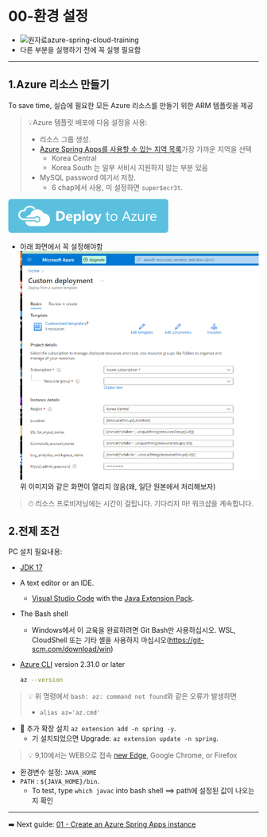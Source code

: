 # 00-환경 설정
- ![원자료azure-spring-cloud-training](https://github.com/microsoft/azure-spring-cloud-training)
- 다른 부분을 실행하기 전에 꼭 실행 필요함
---

## 1.Azure 리소스 만들기
To save time, 실습에 필요한 모든 Azure 리소스를 만들기 위한 ARM 템플릿을 제공

> 💡Azure 템플릿 배포에 다음 설정을 사용:
>
> * 리소스 그룹 생성.
> * [Azure Spring Apps를 사용할 수 있는 지역 목록](https://azure.microsoft.com/global-infrastructure/services/?products=spring-apps&regions=all)가장 가까운 지역을 선택
>    * Korea Central
>    * Korea South 는 일부 서비시 지원하지 않는 부분 있음
> * MySQL password 여기서 저장.
>   * 6 chap에서 사용, 미 설정하면 `super$ecr3t`.

[![Deploy to Azure](images/0-deploybutton.svg)](https://portal.azure.com/#create/Microsoft.Template?WT.mc_id=azurespringcloud-github-judubois)
- 아래 화면에서 꼭 설정해야함
  ![](images/0-10-확인.png)
  위 이미지와 같은 화면이 열리지 않음(왜,  일단 원본에서 처리해보자)
>⏱ 리소스 프로비저닝에는 시간이 걸립니다. 기다리지 마! 워크샵을 계속합니다.

## 2.전제 조건

PC 설치 필요내용:

* [JDK 17](https://docs.microsoft.com/java/openjdk/download?WT.mc_id=azurespringcloud-github-judubois#openjdk-17)
* A text editor or an IDE.
  * [Visual Studio Code](https://code.visualstudio.com/?WT.mc_id=azurespringcloud-github-judubois) with the [Java Extension Pack](https://marketplace.visualstudio.com/items?itemName=vscjava.vscode-java-pack&WT.mc_id=azurespringcloud-github-judubois).

* The Bash shell
  * Windows에서 이 교육을 완료하려면 Git Bash만 사용하십시오. WSL, CloudShell 또는 기타 셸을 사용하지 마십시오(https://git-scm.com/download/win)

* [Azure CLI](https://docs.microsoft.com/en-us/cli/azure/install-azure-cli?view=azure-cli-latest&WT.mc_id=azurespringcloud-github-judubois) version 2.31.0 or later
  ```bash
  az --version
  ```

> 💡 위 명령에서  `bash: az: command not found`와 같은 오류가 발생하면
>   -  `alias az='az.cmd'`

* 🚧 추가 확장 설치  `az extension add -n spring -y`.
  * 기 설치되었으면 Upgrade: `az extension update -n spring`.

> 💡 9,10에서는 WEB으로 접속 [new Edge](https://microsoft.com/edge/?WT.mc_id=azurespringcloud-github-judubois), Google Chrome, or Firefox

- 환경변수 설정:  `JAVA_HOME`
- `PATH` : `${JAVA_HOME}/bin`.
  - To test, type `which javac` into bash shell  ==> path에 설정된 값이 나오는지 확인

---

➡️ Next guide: [01 - Create an Azure Spring Apps instance](./01-create-an-azure-spring-cloud-instance.md)
